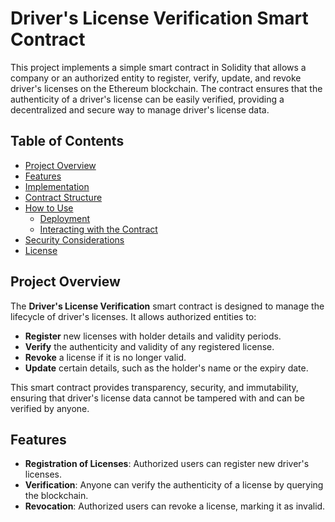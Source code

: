 # Driver's License Verification Smart Contract

This project implements a simple smart contract in Solidity that allows a company or an authorized entity to register, verify, update, and revoke driver's licenses on the Ethereum blockchain. The contract ensures that the authenticity of a driver's license can be easily verified, providing a decentralized and secure way to manage driver's license data.

## Table of Contents
- [Project Overview](#project-overview)
- [Features](#features)
- [Implementation](#implementation)
- [Contract Structure](#contract-structure)
- [How to Use](#how-to-use)
  - [Deployment](#deployment)
  - [Interacting with the Contract](#interacting-with-the-contract)
- [Security Considerations](#security-considerations)
- [License](#license)

## Project Overview

The **Driver's License Verification** smart contract is designed to manage the lifecycle of driver's licenses. It allows authorized entities to:
- **Register** new licenses with holder details and validity periods.
- **Verify** the authenticity and validity of any registered license.
- **Revoke** a license if it is no longer valid.
- **Update** certain details, such as the holder's name or the expiry date.

This smart contract provides transparency, security, and immutability, ensuring that driver's license data cannot be tampered with and can be verified by anyone.
## Features

- **Registration of Licenses**: Authorized users can register new driver's licenses.
- **Verification**: Anyone can verify the authenticity of a license by querying the blockchain.
- **Revocation**: Authorized users can revoke a license, marking it as invalid.